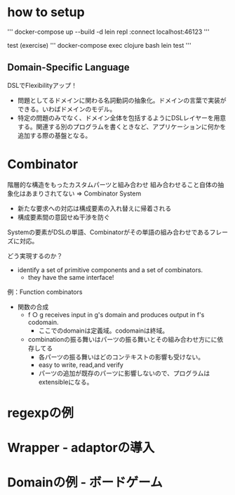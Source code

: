 # how to setup
'''
docker-compose up --build -d
lein repl :connect localhost:46123
'''

test (exercise)
'''
docker-compose exec clojure bash
lein test
'''

## Domain-Specific Language

DSLでFlexibilityアップ！

- 問題としてるドメインに関わる名詞動詞の抽象化。ドメインの言葉で実装ができる。いわばドメインのモデル。
- 特定の問題のみでなく、ドメイン全体を包括するようにDSLレイヤーを用意する。関連する別のプログラムを書くときなど、アプリケーションに何かを追加する際の基盤となる。

# Combinator
階層的な構造をもったカスタムパーツと組み合わせ
組み合わせること自体の抽象化はあまりされてない => Combinator System

- 新たな要求への対応は構成要素の入れ替えに帰着される
- 構成要素間の意図せぬ干渉を防ぐ

Systemの要素がDSLの単語、Combinatorがその単語の組み合わせであるフレーズに対応。

どう実現するのか？
- identify a set of primitive components and a set of combinators.
  - they have the same interface!

例：Function combinators
- 関数の合成
  - f ○ g receives input in g's domain and produces output in f's codomain.
    - ここでのdomainは定義域。codomainは終域。
  - combinationの振る舞いはパーツの振る舞いとその組み合わせ方にに依存してる
    - 各パーツの振る舞いはどのコンテキストの影響も受けない。
    - easy to write, read,and verify
    - パーツの追加が既存のパーツに影響しないので、プログラムはextensibleになる。


# regexpの例

# Wrapper - adaptorの導入

# Domainの例 - ボードゲーム

